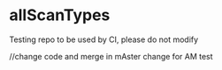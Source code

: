 # allScanTypes
Testing repo to be used by CI, please do not modify 

//change code and merge in mAster
change for AM test
